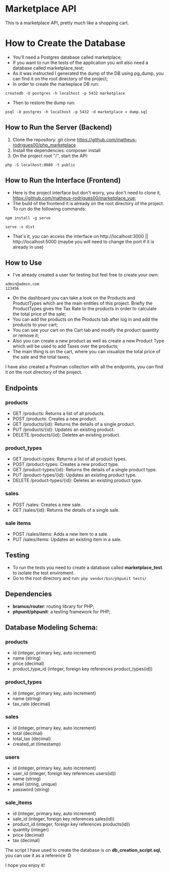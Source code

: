 # Marketplace API
This is a marketplace API, pretty much like a shopping cart.

# How to Create the Database
- You'll need a Postgres database called marketplace;
- If you want to run the tests of the application you will also need a database called marketplace_test;
- As it was instructed I generated the dump of the DB using pg_dump, you can find it on the root directory of the project;
- In order to create the markeplace DB run:
```
createdb -U postgres -h localhost -p 5432 marketplace
```
- Then to restore the dump run:
```
psql -U postgres -h localhost -p 5432 -d marketplace < dump.sql
```

## How to Run the Server (Backend)
1. Clone the repository: git clone https://github.com/matheus-rodrigues00/php_marketplace
2. Install the dependencies: composer install
3. On the project root "/", start the API: 
```
php -S localhost:8080 -t public
```

## How to Run the Interface (Frontend)
- Here is the project interface but don't worry, you don't need to clone it, https://github.com/matheus-rodrigues00/marketplace_vue;
- The build of the frontend it is already on the root directory of the project. To run do the following commands:
```
npm install -g serve
``` 
```
serve -s dist
```
- That's it, you can access the interface on http://localhost:3000 || http://localhost:5000 (maybe you will need to change the port if it is already in use)

## How to Use
- I've already created a user for testing but feel free to create your own: 
```
admin@admin.com
123456
```
- On the dashboard you can take a look on the Products and ProductTypes which are the main entities of this project. Briefly the ProductTypes gives the Tax Rate to the products in order to calculate the total price of the sale;
- You can add the products on the Products tab after log in and add the products to your cart;
- You can see your cart on the Cart tab and modify the product quantity or remove it;
- Also you can create a new product as well as create a new Product Type which will be used to add Taxes over the products;
- The main thing is on the cart, where you can visualize the total price of the sale and the total taxes;

I have also created a Postman collection with all the endpoints, you can find it on the root directory of the project.

## Endpoints
### products
- GET /products: Returns a list of all products.
- POST /products: Creates a new product.
- GET /products/{id}: Returns the details of a single product.
- PUT /products/{id}: Updates an existing product.
- DELETE /products/{id}: Deletes an existing product.

### product_types
- GET /product-types: Returns a list of all product types.
- POST /product-types: Creates a new product type.
- GET /product-types/{id}: Returns the details of a single product type.
- PUT /product-types/{id}: Updates an existing product type.
- DELETE /product-types/{id}: Deletes an existing product type.

### sales
- POST /sales: Creates a new sale.
- GET /sales/{id}: Returns the details of a single sale.

### sale items
- POST /sales/items: Adds a new item to a sale.
- PUT /sales/items: Updates an existing item in a sale.

## Testing
- To run the tests you need to create a database called **marketplace_test**. to isolate the test enviroment.
- Go to the root directory and run:
```php vendor/bin/phpunit tests/```

## Dependencies
- **bramus/router**: routing library for PHP;
- **phpunit/phpunit**: a testing framework for PHP;

## Database Modeling Schema:
### products
- id (integer, primary key, auto increment)
- name (string)
- price (decimal)
- product_type_id (integer, foreign key references product_types(id))

### product_types
- id (integer, primary key, auto increment)
- name (string)
- tax_rate (decimal)

### sales
- id (integer, primary key, auto increment)
- total (decimal)
- total_tax (decimal)
- created_at (timestamp)

### users
- id (integer, primary key, auto increment)
- user_id (integer, foreign key references users(id))
- name (string)
- email (string, unique)
- password (string)


### sale_items
- id (integer, primary key, auto increment)
- sale_id (integer, foreign key references sales(id))
- product_id (integer, foreign key references products(id))
- quantity (integer)
- price (decimal)
- tax (decimal)

The script I have used to create the database is on **db_creation_script.sql**, you can use it as a reference :D

I hope you enjoy it!
